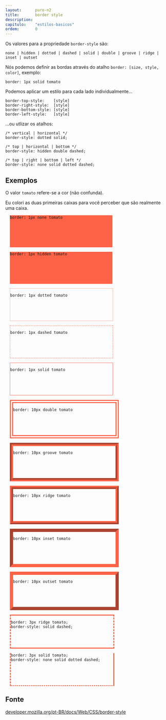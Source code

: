```yaml
---
layout:      puro-n2
title:       border style
description:
capitulo:    "estilos-basicos"
ordem:       0
---
```



<style>
.my-divs {
  margin: 1em 1em;
  width: 320px;
  height: 100px;
}
.my-divs pre {
  border: none;
  background-color: transparent;
}
</style>


Os valores para a propriedade `border-style` são:

    none | hidden | dotted | dashed | solid | double | groove | ridge | inset | outset

Nós podemos definir as bordas através do atalho `border: [size, style, color]`, exemplo:

    border: 1px solid tomato

Podemos aplicar um estilo para cada lado individualmente...

    border-top-style:    [style]
    border-right-style:  [style]
    border-bottom-style: [style]
    border-left-style:   [style]

...ou utlizar os atalhos:

    /* vertical | horizontal */
    border-style: dotted solid;

    /* top | horizontal | bottom */
    border-style: hidden double dashed;

    /* top | right | bottom | left */
    border-style: none solid dotted dashed; 



## Exemplos

O valor `tomato` refere-se a cor (não confunda).

Eu colori as duas primeiras caixas para você perceber que são realmente uma caixa.

<div class="d-flex p-2 flex-wrap">
    <div style="border: 1px none tomato; background-color: tomato" class="my-divs">
        <pre><code>border: 1px none tomato</code></pre>
    </div>
    <div style="border: 1px hidden tomato; background-color: tomato" class="my-divs">
        <pre><code>border: 1px hidden tomato</code></pre>
    </div>
    <div style="border: 1px dotted tomato" class="my-divs">
        <pre><code>border: 1px dotted tomato</code></pre>
    </div>
    <div style="border: 1px dashed tomato" class="my-divs">
        <pre><code>border: 1px dashed tomato</code></pre>
    </div>
    <div style="border: 1px solid tomato" class="my-divs">
        <pre><code>border: 1px solid tomato</code></pre>
    </div>
    <div style="border: 10px double tomato" class="my-divs">
        <pre><code>border: 10px double tomato</code></pre>
    </div>
    <div style="border: 10px groove tomato" class="my-divs">
        <pre><code>border: 10px groove tomato</code></pre>
    </div>
    <div style="border: 10px ridge tomato" class="my-divs">
        <pre><code>border: 10px ridge tomato</code></pre>
    </div>
    <div style="border: 10px inset tomato" class="my-divs">
        <pre><code>border: 10px inset tomato</code></pre>
    </div>
    <div style="border: 10px outset tomato" class="my-divs">
        <pre><code>border: 10px outset tomato</code></pre>
    </div>
    <div style="border: 3px ridge tomato; border-style: solid dashed;" class="my-divs">
        <pre><code>border: 3px ridge tomato;
border-style: solid dashed;
</code></pre>
    </div>
    <div style="border: 3px solid tomato; border-style: none solid dotted dashed;" class="my-divs">
        <pre><code>border: 3px solid tomato;
border-style: none solid dotted dashed;
</code></pre>
    </div>
</div>


## Fonte

[developer.mozilla.org/pt-BR/docs/Web/CSS/border-style](https://developer.mozilla.org/pt-BR/docs/Web/CSS/border-style)

